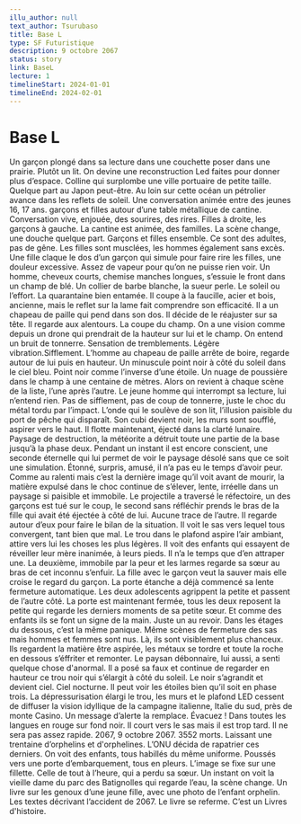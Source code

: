 ```yaml
---
illu_author: null
text_author: Tsurubaso
title: Base L
type: SF Futuristique
description: 9 octobre 2067
status: story
link: BaseL
lecture: 1
timelineStart: 2024-01-01
timelineEnd: 2024-02-01
---
```


# Base L


Un garçon plongé dans sa lecture dans une couchette poser dans une prairie. Plutôt un lit. On devine une reconstruction Led faites pour donner plus d’espace. Colline qui surplombe une ville portuaire de petite taille. Quelque part au Japon peut-être. Au loin sur cette océan un pétrolier avance dans les reflets de soleil.
Une conversation animée entre des jeunes 16, 17 ans. garçons et filles autour d’une table métallique de cantine. Conversation vive, enjouée, des sourires, des rires. Filles à droite, les garçons à gauche. La cantine est animée, des familles. La scène change, une douche quelque part. Garçons et filles ensemble. Ce sont des adultes, pas de gêne. Les filles sont musclées, les hommes également sans excès. Une fille claque le dos d’un garçon qui simule pour faire rire les filles, une douleur excessive. Assez de vapeur pour qu’on ne puisse rien voir.
Un homme, cheveux courts, chemise manches longues, s’essuie le front dans un champ de blé. Un collier de barbe blanche, la sueur perle. Le soleil ou l’effort. La quarantaine bien entamée.
Il coupe à la faucille, acier et bois, ancienne, mais le reflet sur la lame fait comprendre son efficacité. Il a un chapeau de paille qui pend dans son dos. Il décide de le réajuster sur sa tête. Il regarde aux alentours. La coupe du champ. On a une vision comme depuis un drone qui prendrait de la hauteur sur lui et le champ. On entend un bruit de tonnerre. Sensation de tremblements. Légère vibration.Sifflement. L’homme au chapeau de paille arrête de boire, regarde autour de lui puis en hauteur. Un minuscule point noir à côté du soleil dans le ciel bleu. Point noir comme l’inverse d’une étoile. Un nuage de poussière dans le champ à une centaine de mètres.
Alors on revient à chaque scène de la liste, l’une après l’autre. Le jeune homme qui interrompt sa lecture, lui n’entend rien. Pas de sifflement, pas de coup de tonnerre, juste le choc du métal tordu par l’impact. L’onde qui le soulève de son lit, l’illusion paisible du port de pêche qui disparaît. Son cubi devient noir, les murs sont soufflé, aspirer vers le haut. Il flotte maintenant, éjecté dans la clarté lunaire. Paysage de destruction, la météorite a détruit toute une partie de la base jusqu’à la phase deux.
Pendant un instant il est encore conscient, une seconde éternelle qui lui permet de voir le paysage désolé sans que ce soit une simulation.
Étonné, surpris, amusé, il n’a pas eu le temps d’avoir peur.
Comme au ralenti mais c’est la dernière image qu’il voit avant de mourir, la matière expulsé dans le choc continue de s’élever, lente, irréelle dans un paysage si paisible et immobile.
Le projectile a traversé le réfectoire, un des garçons est tué sur le coup, le second sans réfléchir prends le bras de la fille qui avait été éjectée à côté de lui. Aucune trace de l’autre. Il regarde autour d’eux pour faire le bilan de la situation. Il voit le sas vers lequel tous convergent, tant bien que mal. Le trou dans le plafond aspire l’air ambiant, attire vers lui les choses les plus légères. Il voit des enfants qui essayent de réveiller leur mère inanimée, à leurs pieds. Il n’a le temps que d’en attraper une. La deuxième, immobile par la peur et les larmes regarde sa sœur au bras de cet inconnu s’enfuir. La fille avec le garçon veut la sauver mais elle croise le regard du garçon. La porte étanche a déjà commencé sa lente fermeture automatique. Les deux adolescents agrippent la petite et passent de l’autre côté.
La porte est maintenant fermée, tous les deux reposent la petite qui regarde les derniers moments de sa petite sœur. Et comme des enfants ils se font un signe de la main. Juste un au revoir.
Dans les étages du dessous, c’est la même panique. Même scènes de fermeture des sas mais hommes et femmes sont nus. Là, ils sont visiblement plus chanceux. Ils regardent la matière être aspirée, les métaux se tordre et toute la roche en dessous s’éffriter et remonter.
Le paysan débonnaire, lui aussi, a senti quelque chose d'anormal. Il a posé sa faux et continue de regarder en hauteur ce trou noir qui s’élargit à côté du soleil. Le noir s’agrandit et devient ciel. Ciel nocturne. Il peut voir les étoiles bien qu’il soit en phase trois. La dépressurisation élargi le trou, les murs et le plafond LED cessent de diffuser la vision idyllique de la campagne italienne, Italie du sud, près de monte Casino. Un message d’alerte la remplace. Évacuez ! Dans toutes les langues en rouge sur fond noir. Il court vers  le sas mais il est trop tard. Il ne sera pas assez rapide.
2067, 9 octobre 2067.
3552 morts. Laissant une trentaine d’orphelins et d'orphelines. L’ONU décida de rapatrier ces derniers.
On voit des enfants, tous habillés du même uniforme. Poussés vers une porte d’embarquement, tous en pleurs. L’image se fixe sur une fillette. Celle de tout à l’heure, qui a perdu sa sœur. Un instant on voit la vieille dame du parc des Batignolles qui regarde l’eau, la scène change. Un livre sur les genoux d’une jeune fille, avec une photo de l’enfant orphelin. Les textes décrivant l’accident de 2067. Le livre se referme. C’est un Livres d'histoire.
